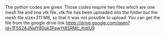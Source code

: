 The python codes are given. Those codes require two files which are one mesh file and one vtk file. 
vtk file has been uploaded into the folder but the mesh file size=311 MB, so that it was not possible to upload. 
You can get the file from the google drive link 
https://drive.google.com/open?id=1F5S2AJNsIY80uk3FewYt8SRMc_ihqIU9
